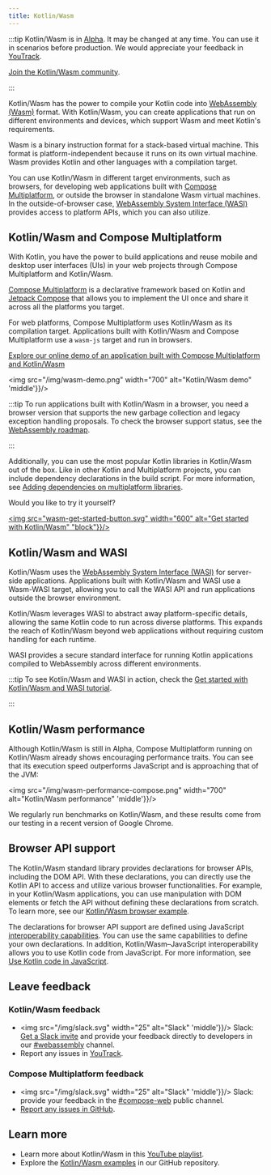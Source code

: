 ```yaml
---
title: Kotlin/Wasm
---
```



:::tip
Kotlin/Wasm is in [Alpha](components-stability.md).
It may be changed at any time. You can use it in scenarios before production. We would appreciate your feedback in [YouTrack](https://youtrack.jetbrains.com/issue/KT-56492).

[Join the Kotlin/Wasm community](https://slack-chats.kotlinlang.org/c/webassembly).

:::


Kotlin/Wasm has the power to compile your Kotlin code into [WebAssembly (Wasm)](https://webassembly.org/) format. 
With Kotlin/Wasm, you can create applications that run on
different environments and devices, which support Wasm and meet Kotlin's requirements.

Wasm is a binary instruction format for a stack-based virtual machine. This
format is platform-independent because it runs on its own virtual machine. Wasm provides Kotlin and other languages with
a compilation target. 

You can use Kotlin/Wasm in different target environments, such as browsers, for developing 
web applications built with [Compose Multiplatform](https://www.jetbrains.com/lp/compose-multiplatform/), or outside the 
browser in standalone Wasm virtual machines. In the outside-of-browser case,
[WebAssembly System Interface (WASI)](https://wasi.dev/) provides access to platform APIs, which you can also utilize.


## Kotlin/Wasm and Compose Multiplatform

With Kotlin, you have the power to build applications and reuse mobile and desktop user interfaces (UIs) in your web projects through
Compose Multiplatform and Kotlin/Wasm.

[Compose Multiplatform](https://www.jetbrains.com/lp/compose-multiplatform/) is a declarative framework based on Kotlin
and [Jetpack Compose](https://developer.android.com/jetpack/compose) that allows you to implement the UI
once and share it across all the platforms you target. 

For web platforms, Compose Multiplatform uses 
Kotlin/Wasm as its compilation target. Applications built with Kotlin/Wasm and Compose Multiplatform use a 
`wasm-js` target and run in browsers.

[Explore our online demo of an application built with Compose Multiplatform and Kotlin/Wasm](https://zal.im/wasm/jetsnack/)

<img src="/img/wasm-demo.png" width="700" alt="Kotlin/Wasm demo"  'middle'}}/>

:::tip
To run applications built with Kotlin/Wasm in a browser, you need a browser version that supports the new garbage collection
and legacy exception handling proposals. To check the browser support status, see the [WebAssembly
roadmap](https://webassembly.org/roadmap/).

:::


Additionally, you can use the most popular Kotlin libraries in Kotlin/Wasm out of the box. Like in other Kotlin and Multiplatform
projects, you can include dependency declarations in the build script. For more information,
see [Adding dependencies on multiplatform libraries](multiplatform-add-dependencies.md).

Would you like to try it yourself?

<a href="wasm-get-started.md"><img src="wasm-get-started-button.svg" width="600" alt="Get started with Kotlin/Wasm"  "block"}}/></a>

## Kotlin/Wasm and WASI

Kotlin/Wasm uses the [WebAssembly System Interface (WASI)](https://wasi.dev/) for server-side applications.
Applications built with Kotlin/Wasm and WASI use a Wasm-WASI target, allowing you to call the WASI API and run applications 
outside the browser environment.

Kotlin/Wasm leverages WASI to abstract away platform-specific details, allowing the same Kotlin code to run across diverse 
platforms. This expands the reach of Kotlin/Wasm beyond web applications without requiring custom handling for each runtime.

WASI provides a secure standard interface for running Kotlin applications compiled to WebAssembly across different environments.

:::tip
To see Kotlin/Wasm and WASI in action, check the [Get started with Kotlin/Wasm and WASI tutorial](wasm-wasi.md).

:::


## Kotlin/Wasm performance

Although Kotlin/Wasm is still in Alpha, Compose Multiplatform running on Kotlin/Wasm already shows encouraging performance 
traits. You can see that its execution speed outperforms JavaScript and is approaching that of the JVM:

<img src="/img/wasm-performance-compose.png" width="700" alt="Kotlin/Wasm performance"  'middle'}}/>

We regularly run benchmarks on Kotlin/Wasm, and these results come from our testing in a recent version of Google Chrome.

## Browser API support

The Kotlin/Wasm standard library provides declarations for browser APIs, including the DOM API.
With these declarations, you can directly use the Kotlin API to access and utilize various browser functionalities. 
For example, in your Kotlin/Wasm applications, you can use manipulation with DOM elements or fetch the API 
without defining these declarations from scratch. To learn more, see our [Kotlin/Wasm browser example](https://github.com/Kotlin/kotlin-wasm-examples/tree/main/browser-example).

The declarations for browser API support are defined using JavaScript [interoperability capabilities](wasm-js-interop.md). 
You can use the same capabilities to define your own declarations. In addition, Kotlin/Wasm–JavaScript interoperability 
allows you to use Kotlin code from JavaScript. For more information, see [Use Kotlin code in JavaScript](wasm-js-interop.md#use-kotlin-code-in-javascript).

## Leave feedback

### Kotlin/Wasm feedback

* <img src="/img/slack.svg" width="25" alt="Slack"  'middle'}}/> Slack: [Get a Slack invite](https://surveys.jetbrains.com/s3/kotlin-slack-sign-up) and provide your feedback directly to developers in our [#webassembly](https://kotlinlang.slack.com/archives/CDFP59223) channel.
* Report any issues in [YouTrack](https://youtrack.jetbrains.com/issue/KT-56492).

### Compose Multiplatform feedback

* <img src="/img/slack.svg" width="25" alt="Slack"  'middle'}}/> Slack: provide your feedback in the [#compose-web](https://slack-chats.kotlinlang.org/c/compose-web) public channel.
* [Report any issues in GitHub](https://github.com/JetBrains/compose-multiplatform/issues).

## Learn more

* Learn more about Kotlin/Wasm in this [YouTube playlist](https://kotl.in/wasm-pl).
* Explore the [Kotlin/Wasm examples](https://github.com/Kotlin/kotlin-wasm-examples) in our GitHub repository.